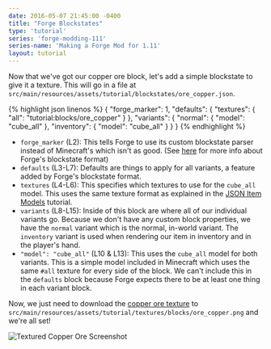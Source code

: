 ```yaml
---
date: 2016-05-07 21:45:00 -0400
title: "Forge Blockstates"
type: 'tutorial'
series: 'forge-modding-111'
series-name: 'Making a Forge Mod for 1.11'
layout: tutorial
---
```


Now that we've got our copper ore block, let's add a simple blockstate to give it a texture. This will go in a file at `src/main/resources/assets/tutorial/blockstates/ore_copper.json`.

{% highlight json linenos %}
{
	"forge_marker": 1,
	"defaults": {
		"textures": {
			"all": "tutorial:blocks/ore_copper"
		}
	},
	"variants": {
		"normal": {
			"model": "cube_all"
		},
		"inventory": {
			"model": "cube_all"
		}
	}
}
{% endhighlight %}

- `forge_marker` (L2): This tells Forge to use its custom blockstate parser instead of Minecraft's which isn't as good. (See [here](https://mcforge.readthedocs.io/en/latest/blockstates/forgeBlockstates/) for more info about Forge's blockstate format)
- `defaults` (L3-L7): Defaults are things to apply for all variants, a feature added by Forge's blockstate format.
- `textures` (L4-L6): This specifies which textures to use for the `cube_all` model. This uses the same texture format as explained in the [JSON Item Models](http://localhost:4000/tutorials/forge-modding-19/json-item-models/) tutorial.
- `variants` (L8-L15): Inside of this block are where all of our individual variants go. Because we don't have any custom block properties, we have the `normal` variant which is the normal, in-world variant. The `inventory` variant is used when rendering our item in inventory and in the player's hand.
- `"model": "cube_all"` (L10 & L13): This uses the `cube_all` model for both variants. This is a simple model included in Minecraft which uses the same `#all` texture for every side of the block. We can't include this in the `defaults` block because Forge expects there to be at least one thing in each variant block.

Now, we just need to download the [copper ore texture](https://raw.githubusercontent.com/shadowfacts/TutorialMod/1.11/src/main/resources/assets/tutorial/textures/blocks/ore_copper.png) to `src/main/resources/assets/tutorial/textures/blocks/ore_copper.png` and we're all set!

![Textured Copper Ore Screenshot](http://i.imgur.com/wJ1iJUg.png)